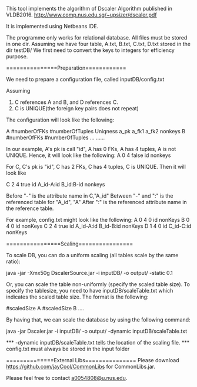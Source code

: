 This tool implements the algorithm of Dscaler Algorithm published in VLDB2016.
http://www.comp.nus.edu.sg/~upsizer/dscaler.pdf
 
It is implemented using Netbeans IDE.

The programme only works for relational database. All files must be stored in one dir.
Assuming we have four table, A.txt, B.txt, C.txt, D.txt stored in the dir testDB/
We first need to convert the keys to integers for efficiency purpose. 

===============Preparation============

We need to prepare a configuration file, called inputDB/config.txt

Assuming 
1. C references A and B, and D references C. 
2. C is UNIQUE(the foreign key pairs does not repeat)

The configuration will look like the following:

A #numberOfFKs #numberOfTuples Uniqness
a_pk a_fk1 a_fk2 nonkeys
B #numberOfFKs #numberOfTuples ...
......

In our example, A's pk is call "id", A has 0 FKs, A has 4 tuples, A is not UNIQUE.
Hence, it will look like the following:
A 0 4 false
id nonkeys

For C, C's pk is "id", C has 2 FKs, C has 4 tuples, C is UNIQUE. Then it will look like

C 2 4 true
id A_id-A:id B_id:B-id nonkeys

Before "-" is the attribute name in C,"A_id"
Between "-" and ":" is the referenced table for "A_id", "A"
After ":" is the referenced attribute name in the reference table. 

For example, config.txt might look like the following:
A	0	4	0
id	nonKeys
B	0	4	0
id	nonKeys
C	2	4	true
id	A_id-A:id	B_id-B:id	nonKeys
D	1	4	0
id	C_id-C:id	nonKeys



================Scaling================

To scale DB, you can do a uniform scaling (all tables scale by the same ratio):

java -jar -Xmx50g DscalerSource.jar -i inputDB/ -o output/ -static 0.1

Or, you can scale the table non-uniformly (specify the scaled table size). 
To specify the tablesize, you need to have inputDB/scaleTable.txt which indicates the scaled table size.
The format is the following:

#scaledSize A
#scaledSize B
....

By having that, we can scale the database by using the following command:

java -jar Dscaler.jar -i inputDB/ -o output/ -dynamic inputDB/scaleTable.txt 


*** -dynamic inputDB/scaleTable.txt  tells the location of the scaling file. 
*** config.txt must always be stored in the input folder

==============External Libs===============
Please download https://github.com/jayCool/CommonLibs for CommonLibs.jar.


Please feel free to contact a0054808@u.nus.edu.
